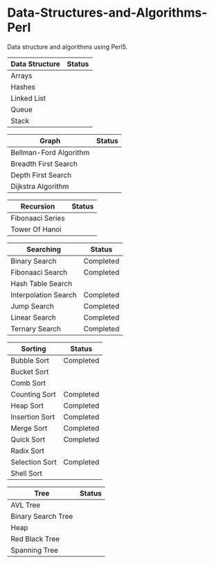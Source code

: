 # Data-Structures-and-Algorithms-Perl
Data structure and algorithms using Perl5.

| Data Structure |	Status | 
| -------------- | ------- |
| Arrays |
| Hashes |	
| Linked List |	
| Queue |	
| Stack |	

| Graph | Status |
| ----- | ------ |
| Bellman-Ford Algorithm 	|
| Breadth First Search 	| 
| Depth First Search 	|
| Dijkstra Algorithm 	|

| Recursion | Status |
| --------- | ------ |
| Fibonaaci Series |
| Tower Of Hanoi |

| Searching | Status |
| --------- | ------ |
| Binary Search | Completed |
| Fibonaaci Search | Completed |
| Hash Table Search |
| Interpolation Search | Completed |
| Jump Search | Completed |
| Linear Search | Completed |
| Ternary Search | Completed |

| Sorting | Status |
| ------- | ------ |
| Bubble Sort | Completed
| Bucket Sort |
| Comb Sort |
| Counting Sort | Completed |
| Heap Sort | Completed
| Insertion Sort | Completed
| Merge Sort | Completed
| Quick Sort | Completed
| Radix Sort |
| Selection Sort | Completed
| Shell Sort |

| Tree | Status |
| ---- | ------ |
| AVL Tree |
| Binary Search Tree |
| Heap |
| Red Black Tree |
| Spanning Tree |
